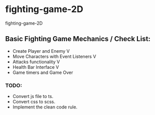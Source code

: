 # fighting-game-2D
fighting-game-2D

## Basic Fighting Game Mechanics / Check List:
- Create Player and Enemy V
- Move Characters with Event Listeners V
- Attacks functionality V
- Health Bar Interface V
- Game timers and Game Over


### TODO:
- Convert js file to ts.
- Convert css to scss.
- Implement the clean code rule.
